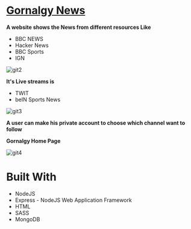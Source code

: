  # **[Gornalgy News](https://gornalgy.herokuapp.com/)**
**A website shows the News from different resources Like**

- BBC NEWS
- Hacker News
- BBC Sports
- IGN

![git2](https://user-images.githubusercontent.com/37047996/56676169-ff531d80-66bd-11e9-81d5-b0b1ace7d606.PNG)


**It's Live streams is** 

- TWIT
- beIN Sports News

![git3](https://user-images.githubusercontent.com/37047996/56676259-31fd1600-66be-11e9-91ce-dc07b014bb54.PNG)


**A user can make his private account to choose which channel want to follow**

 **Gornalgy Home Page**

![git4](https://user-images.githubusercontent.com/37047996/56676662-18a89980-66bf-11e9-92ea-f877342cd84d.PNG)

# Built With

- NodeJS
- Express - NodeJS Web Application Framework
- HTML
- SASS
- MongoDB





